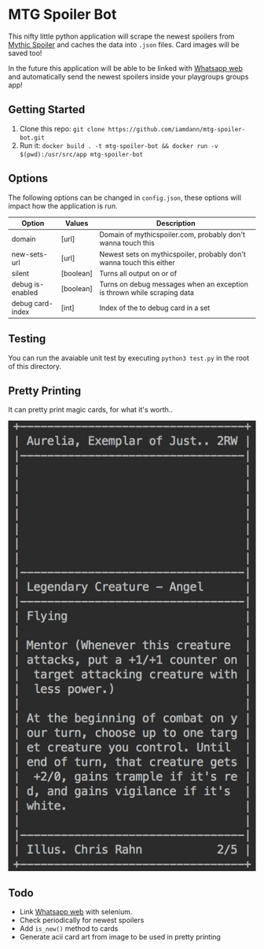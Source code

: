 # MTG Spoiler Bot
This nifty little python application will scrape the newest spoilers from [Mythic Spoiler](http://mythicspoiler.com/) 
and caches the data into `.json` files. Card images will be saved too!

In the future this application will be able to be linked with [Whatsapp web](https://web.whatsapp.com/) and automatically send the newest spoilers inside your playgroups groups app!

## Getting Started
1. Clone this repo: `git clone https://github.com/iamdann/mtg-spoiler-bot.git`<br/>
2. Run it: `docker build . -t mtg-spoiler-bot && docker run -v $(pwd):/usr/src/app mtg-spoiler-bot`


## Options
The following options can be changed in `config.json`, these options will impact how the application is run.

| Option           | Values    | Description                                                             |
|------------------|-----------|-------------------------------------------------------------------------|
| domain           | [url]     | Domain of mythicspoiler.com, probably don't wanna touch this            |
| new-sets-url     | [url]     | Newest sets on mythicspoiler, probably don't wanna touch this either    |
| silent           | [boolean] | Turns all output on or of                                               |
| debug is-enabled | [boolean] | Turns on debug messages when an exception is thrown while scraping data |
| debug card-index | [int]     | Index of the to debug card in a set                                     |

## Testing
You can run the avaiable unit test by executing `python3 test.py` in the root of this directory.

## Pretty Printing
It can pretty print magic cards, for what it's worth..

![pretty print example](pretty-print-example.jpeg)

## Todo
- Link [Whatsapp web](https://web.whatsapp.com/) with selenium.
- Check periodically for newest spoilers
- Add `is_new()` method to cards
- Generate acii card art from image to be used in pretty printing 